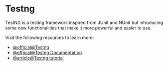 # Testng

TestNG is a testing framework inspired from JUnit and NUnit but introducing some new functionalities that make it more powerful and easier to use.

Visit the following resources to learn more:

- [@official@Testng](https://testng.org)
- [@official@Testng Documentation](https://testng.org/doc/documentation-main.html)
- [@article@Testng tutorial](https://www.guru99.com/all-about-testng-and-selenium.html)
